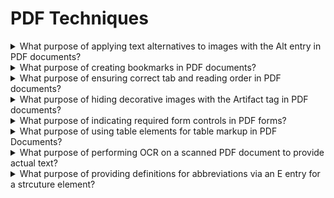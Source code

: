 # PDF Techniques

<details>
  <summary>What purpose of applying text alternatives to images with the Alt entry in PDF documents?</summary>

The objective of this technique is to provide text alternatives for images via an /Alt entry in the property list for a Tag. This is normally accomplished using a tool for authoring PDF.

**Procedure:**

1. Verify the images have /Alt entries on an enclosing tag by one of the following:

- Read teh PDF document with a screen reader, listening to hear that the equivalent text is read when tabbing to the non-text object or hearing the alternative text read when reading the content line-by-line.
- Using a PDF editor, check that a text alternative is displayed for each image.
- Use a tool which is capable of showing the /Alt entry value, such as aDesigner, to open the PDF document and view the GUI summary to read the text alternatives for images.
- Use a tool that exposes the document through the accessibility API and verify that images have required text equivalents.

[More >>](https://www.w3.org/WAI/WCAG22/Techniques/pdf/PDF1)

</details>

<details>
  <summary>What purpose of creating bookmarks in PDF documents?</summary>

The intent of this technique is to make it possible for users to locate content using bookmarks in long documents.

A person with cognitive disabilities may prefer a hierarchical outline that provides an overview of the document rather than reading and traversing through many pages. This is also a conventional means of navigating a document that benefits all users.

**Procedure:**

1. Check that the Bookmarks panel displays bookmarks.
2. Check that the bookmarks link to the correct sections in the document.

[More >>](https://www.w3.org/WAI/WCAG22/Techniques/pdf/PDF2)

</details>

<details>
  <summary>What purpose of ensuring correct tab and reading order in PDF documents?</summary>

The intent of this technique is to ensure that users can navigate through content in a logical order that is consistent with the meaning of the content. Correct tab and reading order is typically accomplished using a tool for authoring PDF.

**Procedure:**

1. Verify that the content is in the correct reading order by one of the following:

- Read the PDF document with a screen reader or a tool that reads aloud, listening to hear that each element is read in the correct order.
- Use a tool that exposes the document through the accessibility API, and verify that the reading order is correct.

2. Verify that the tab order is correct for focusable content by one of the following:

- Use the tab key to traverse the focus order in the document.
- Use a tool that is capable of showing the page object entry that specifies the tab order setting to open the PDF document and view the setting.

[More >>](https://www.w3.org/WAI/WCAG22/Techniques/pdf/PDF3)

</details>

<details>
  <summary>What purpose of hiding decorative images with the Artifact tag in PDF documents?</summary>

The purpose of this technique is to show how purely decorative images in PDF documents can be marked so that they can be ignored by Assistive Technology by using the /Artifact tag. This is typically accomplished by using a tool for authoring PDF.

**Procedure:**

1. For an image that is purely decorative, use one of the following to verify that it is marked as an artifact:

- Read the PDF document with a screen reader, listening to hear that the docorative images is not announced when reading the content line-by-line.
- Using a PDF editor, make sure the decorative image is marked as an artifact.
- Reflow the doucment and make sure the decorative image does not appear on the page.
- Use a tool that is capable of showing the /Artifact entry or property list, such as aDesigner, to open the PDF document and verify that decoartive images are marked as artifacts.
- Use a tool that exposes the document through the accessibility API and verify that the decorative image is not exposed through the API.

[More >>](https://www.w3.org/WAI/WCAG22/Techniques/pdf/PDF4)

</details>

<details>
  <summary>What purpose of indicating required form controls in PDF forms?</summary>

The purpose of this technique is to notify the user when a field that must be completed has not been competed in a PDF form. Required fields are implemented using the /Ff entry in the form field's dictionary. This is normally accomplished using a tool for authoring PDFs.

**Procedure:**

1. Check that the required status is indicated in the form contrl's label.
2. Leave the fields blank and submit the form. Check that an alert describing the error is provided.
3. Use a tool that exposes the document through the accessibility API and verify that the required property is indicated.

[More >>](https://www.w3.org/WAI/WCAG22/Techniques/pdf/PDF5)

</details>

<details>
  <summary>What purpose of using table elements for table markup in PDF Documents?</summary>

The purpose of this technique is to show how tables in PDF documents can be marked up so that they are recognized by assistive technology. This is typically accomplished by using a tool for authoring PDF.

**Procedure:**

1. For each table, confirm one of the following:

- Read the PDF document with a screen reader, listening to hear that the tabular information is presented in a way that preserves logical relationships among the table header and data cells.
- Using a PDF editor, verify that the appropriate TR, TH, and TD tags are in the proper reading order and hierarchy in the table tree.
- Use a tool which is capable of showing the table elements to open the PDF document, view the table structure, and verify that it contains the approproate TR, TH, TD structures.
- Use a tool that exposes the document through the accessibility API, and verify that the table structure contains the appropriate TR, TH, and TD structures, and that they are in the proper reading order and hierarchy.

[More >>](https://www.w3.org/WAI/WCAG22/Techniques/pdf/PDF6)

</details>

<details>
  <summary>What purpose of performing OCR on a scanned PDF document to provide actual text?</summary>

The purpose of this technique is to ensure that visually rendered text is presented in such a manner that it can be perceived without its visual presntation interfering with its readability.

**Procedure:**

For each page converted to text using OCR, ensure that the resulting PDF has been converted correctly, using one of the following ways:

1. Read teh PDF document with a screen reader or a tool that reads aloud listening to hear that all text is read correctly and in the correct reading order.
2. Save the document as text and check that the converted text is complete and in the correct reading order.
3. Use a tool that is capable of showing the converted content to open the PDF document and verify that all text was converted and is in the correct reading order.
4. Use a tool that exposes the document through the accessibility API and verify that all text was converted and is in the correct reading order.

[More >>](https://www.w3.org/WAI/WCAG22/Techniques/pdf/PDF7)

</details>

<details>
  <summary>What purpose of providing definitions for abbreviations via an E entry for a strcuture element?</summary>

The purpose of this technique is to provide an expansion or definition of an abbreviation for the first occurrence of the abbreviation. For example, a reference to an abbreviation, such as "WCAG", should be available as "Web Content Accessibility Guidelines (WCAG)" on its first occurrence in a document.

**Procedure:**

Verify that the first occurrence of abbreviations that require expansion text have /E entries on an enclosing tag by one of the following and that both the abbreviation and the expansion text are provided:

- In a PDF editor, locate the tag for the text that is the abbreviation, and check that an expansion or definition is provided for each abbreviaotion in the Expansion Text field in the corresponding tag's properties.
- Read the PDF document with a screen reader, listening to hear that on the first occurence, the abbreviation and expansion are read when the screen reader reads the content line-by-line.
- Use a tool that is capable of showing the /E entry value, such as aDesigner to open the PDF document and view the GUI summary to read the text expansions for abbreviations.
- Use a tool that exposes the document through the accessibility API and verify that the text expaonsion of the abbreviation is properly implemented.

[More >>](https://www.w3.org/WAI/WCAG22/Techniques/pdf/PDF8)

</details>
